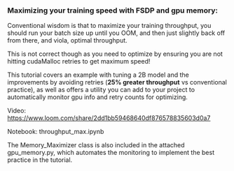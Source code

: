 ### Maximizing your training speed with FSDP and gpu memory:

Conventional wisdom is that to maximize your training throughput, you should run your batch size up until you OOM, 
and then just slightly back off from there, and viola, optimal throughput.

This is not correct though as you need to optimize by ensuring you are not hitting cudaMalloc retries to get maximum speed!

This tutorial covers an example with tuning a 2B model and the improvements by avoiding retries (**25% greater throughput** vs conventional practice), 
as well as offers a utility you can add to your project to automatically monitor gpu info and retry counts for optimizing. 

Video:  https://www.loom.com/share/2dd1bb59468640df876578835603d0a7

Notebook: throughput_max.ipynb

The Memory_Maximizer class is also included in the attached gpu_memory.py, which automates the monitoring to implement the best practice in the tutorial. 



